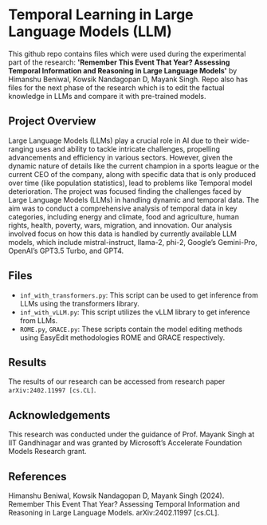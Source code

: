 # Temporal Learning in Large Language Models (LLM)

This github repo contains files which were used during the experimental part of the research: **'Remember This Event That Year? Assessing Temporal Information and Reasoning in Large Language Models'**
by Himanshu Beniwal, Kowsik Nandagopan D, Mayank Singh. Repo also has files for the next phase of the research which is to edit the factual knowledge in LLMs and compare it with pre-trained models.

## Project Overview

Large Language Models (LLMs) play a crucial role in AI due to their wide-ranging uses and ability to tackle intricate challenges, propelling advancements and efficiency in various sectors. However, given the dynamic nature of details like the current champion in a sports league or the current CEO of the company, along with specific data that is only produced over time (like population statistics), lead to problems like Temporal model deterioration. The project was focused finding the challenges faced by Large Language Models (LLMs) in handling dynamic and temporal data. The aim was to conduct a comprehensive analysis of temporal data in key categories, including energy and climate, food and agriculture, human rights, health, poverty, wars, migration, and innovation. Our analysis involved focus on how this data is handled by currently available LLM models, which include mistral-instruct, llama-2, phi-2, Google’s Gemini-Pro, OpenAI’s GPT3.5 Turbo, and GPT4.

## Files

- `inf_with_transformers.py`: This script can be used to get inference from LLMs using the transformers library.
- `inf_with_vLLM.py`: This script utilizes the vLLM library to get inference from LLMs.
- `ROME.py`, `GRACE.py`: These scripts contain the model editing methods using EasyEdit methodologies ROME and GRACE respectively.

## Results

The results of our research can be accessed from research paper `arXiv:2402.11997 [cs.CL]`.

## Acknowledgements

This research was conducted under the guidance of Prof. Mayank Singh at IIT Gandhinagar and was granted by Microsoft’s Accelerate Foundation Models Research grant.

## References

Himanshu Beniwal, Kowsik Nandagopan D, Mayank Singh (2024). Remember This Event That Year? Assessing Temporal Information and Reasoning in Large Language Models. arXiv:2402.11997 [cs.CL].

